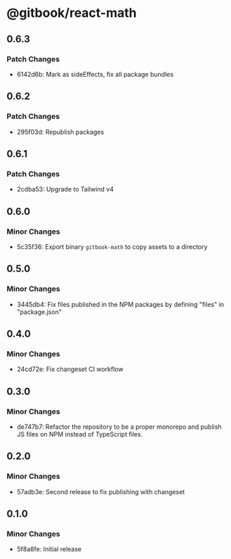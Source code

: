 # @gitbook/react-math

## 0.6.3

### Patch Changes

- 6142d6b: Mark as sideEffects, fix all package bundles

## 0.6.2

### Patch Changes

- 295f03d: Republish packages

## 0.6.1

### Patch Changes

- 2cdba53: Upgrade to Tailwind v4

## 0.6.0

### Minor Changes

- 5c35f36: Export binary `gitbook-math` to copy assets to a directory

## 0.5.0

### Minor Changes

- 3445db4: Fix files published in the NPM packages by defining "files" in "package.json"

## 0.4.0

### Minor Changes

- 24cd72e: Fix changeset CI workflow

## 0.3.0

### Minor Changes

- de747b7: Refactor the repository to be a proper monorepo and publish JS files on NPM instead of TypeScript files.

## 0.2.0

### Minor Changes

- 57adb3e: Second release to fix publishing with changeset

## 0.1.0

### Minor Changes

- 5f8a8fe: Initial release
